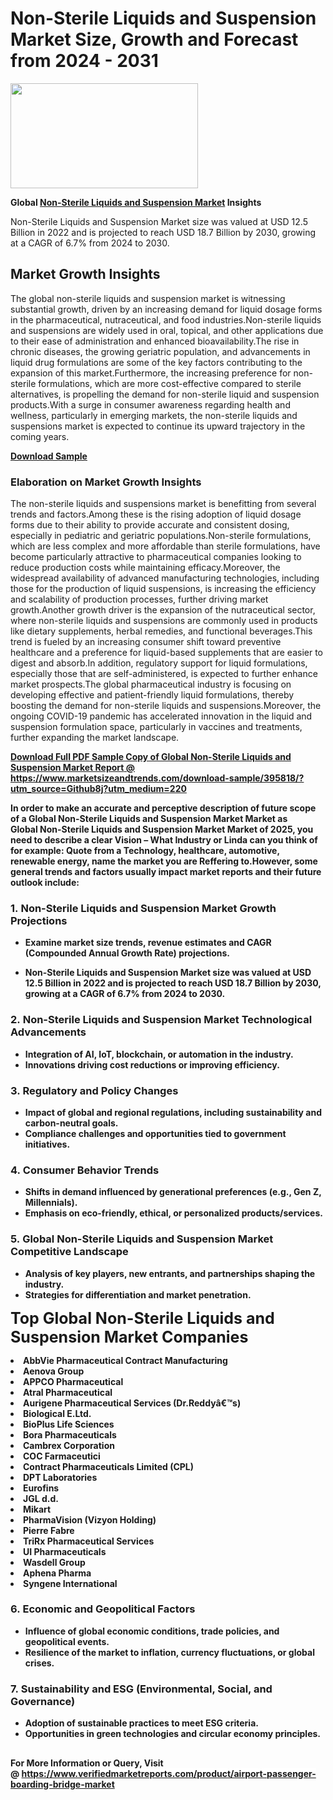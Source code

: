 <H1>Non-Sterile Liquids and Suspension Market Size, Growth and Forecast from 2024 - 2031</H1><img class="aligncenter size-medium wp-image-584254" src="https://thirdeyenews.in/wp-content/uploads/2024/09/Global-Market-Research-300x168.jpeg" alt="" width="300" height="168" /><p><strong>Global&nbsp;<a href="https://www.marketsizeandtrends.com/download-sample/395818/?utm_source=Github8j?utm_medium=220">Non-Sterile Liquids and Suspension Market</a> Insights</strong></p><p>Non-Sterile Liquids and Suspension Market size was valued at USD 12.5 Billion in 2022 and is projected to reach USD 18.7 Billion by 2030, growing at a CAGR of 6.7% from 2024 to 2030.</p><p><h2>Market Growth Insights</h2> The global non-sterile liquids and suspension market is witnessing substantial growth, driven by an increasing demand for liquid dosage forms in the pharmaceutical, nutraceutical, and food industries.Non-sterile liquids and suspensions are widely used in oral, topical, and other applications due to their ease of administration and enhanced bioavailability.The rise in chronic diseases, the growing geriatric population, and advancements in liquid drug formulations are some of the key factors contributing to the expansion of this market.Furthermore, the increasing preference for non-sterile formulations, which are more cost-effective compared to sterile alternatives, is propelling the demand for non-sterile liquid and suspension products.With a surge in consumer awareness regarding health and wellness, particularly in emerging markets, the non-sterile liquids and suspensions market is expected to continue its upward trajectory in the coming years.<p><strong><a href="download-link">Download Sample</a></strong></p> <h3>Elaboration on Market Growth Insights</h3> The non-sterile liquids and suspensions market is benefitting from several trends and factors.Among these is the rising adoption of liquid dosage forms due to their ability to provide accurate and consistent dosing, especially in pediatric and geriatric populations.Non-sterile formulations, which are less complex and more affordable than sterile formulations, have become particularly attractive to pharmaceutical companies looking to reduce production costs while maintaining efficacy.Moreover, the widespread availability of advanced manufacturing technologies, including those for the production of liquid suspensions, is increasing the efficiency and scalability of production processes, further driving market growth.Another growth driver is the expansion of the nutraceutical sector, where non-sterile liquids and suspensions are commonly used in products like dietary supplements, herbal remedies, and functional beverages.This trend is fueled by an increasing consumer shift toward preventive healthcare and a preference for liquid-based supplements that are easier to digest and absorb.In addition, regulatory support for liquid formulations, especially those that are self-administered, is expected to further enhance market prospects.The global pharmaceutical industry is focusing on developing effective and patient-friendly liquid formulations, thereby boosting the demand for non-sterile liquids and suspensions.Moreover, the ongoing COVID-19 pandemic has accelerated innovation in the liquid and suspension formulation space, particularly in vaccines and treatments, further expanding the market landscape.<p><strong><a href="get-more-link"></p><p><span class=""><strong>Download Full PDF Sample Copy of Global Non-Sterile Liquids and Suspension Market Report</strong> @ <a href="https://www.marketsizeandtrends.com/download-sample/395818/?utm_source=Github8j?utm_medium=220" target="_blank">https://www.marketsizeandtrends.com/download-sample/395818/?utm_source=Github8j?utm_medium=220</a></span></p><p>In order to make an accurate and perceptive description of future scope of a Global&nbsp;Non-Sterile Liquids and Suspension Market Market as Global&nbsp;Non-Sterile Liquids and Suspension Market Market of 2025, you need to describe a clear Vision &ndash; What Industry or Linda can you think of for example: Quote from a Technology, healthcare, automotive, renewable energy, name the market you are Reffering to.However, some general trends and factors usually impact market reports and their future outlook include:</p><h3>1.&nbsp;<strong>Non-Sterile Liquids and Suspension Market Growth Projections</strong></h3><ul><li>Examine market size trends, revenue estimates and CAGR (Compounded Annual Growth Rate) projections.</li><li><p>Non-Sterile Liquids and Suspension Market size was valued at USD 12.5 Billion in 2022 and is projected to reach USD 18.7 Billion by 2030, growing at a CAGR of 6.7% from 2024 to 2030.</p></li></ul><h3>2.&nbsp;<strong>Non-Sterile Liquids and Suspension Market Technological Advancements</strong></h3><ul><li>Integration of AI, IoT, blockchain, or automation in the industry.</li><li>Innovations driving cost reductions or improving efficiency.</li></ul><h3>3.&nbsp;<strong>Regulatory and Policy Changes</strong></h3><ul><li>Impact of global and regional regulations, including sustainability and carbon-neutral goals.</li><li>Compliance challenges and opportunities tied to government initiatives.</li></ul><h3>4.&nbsp;<strong>Consumer Behavior Trends</strong></h3><ul><li>Shifts in demand influenced by generational preferences (e.g., Gen Z, Millennials).</li><li>Emphasis on eco-friendly, ethical, or personalized products/services.</li></ul><h3>5.&nbsp;<strong>Global Non-Sterile Liquids and Suspension Market Competitive Landscape</strong></h3><ul><li>Analysis of key players, new entrants, and partnerships shaping the industry.</li><li>Strategies for differentiation and market penetration.</li></ul><p data-pm-slice="1 1 []"><span style="color: inherit; font-family: inherit; font-size: 25px;">Top Global Non-Sterile Liquids and Suspension Market Companies</span></p><div class="" data-test-id=""><p><li>AbbVie Pharmaceutical Contract Manufacturing</li><li> Aenova Group</li><li> APPCO Pharmaceutical</li><li> Atral Pharmaceutical</li><li> Aurigene Pharmaceutical Services (Dr.Reddyâ€™s)</li><li> Biological E.Ltd.</li><li> BioPlus Life Sciences</li><li> Bora Pharmaceuticals</li><li> Cambrex Corporation</li><li> COC Farmaceutici</li><li> Contract Pharmaceuticals Limited (CPL)</li><li> DPT Laboratories</li><li> Eurofins</li><li> JGL d.d.</li><li> Mikart</li><li> PharmaVision (Vizyon Holding)</li><li> Pierre Fabre</li><li> TriRx Pharmaceutical Services</li><li> UI Pharmaceuticals</li><li> Wasdell Group</li><li> Aphena Pharma</li><li> Syngene International</li></p></div><h3>6.&nbsp;<strong>Economic and Geopolitical Factors</strong></h3><ul><li>Influence of global economic conditions, trade policies, and geopolitical events.</li><li>Resilience of the market to inflation, currency fluctuations, or global crises.</li></ul><h3>7.&nbsp;<strong>Sustainability and ESG (Environmental, Social, and Governance)</strong></h3><ul><li>Adoption of sustainable practices to meet ESG criteria.</li><li>Opportunities in green technologies and circular economy principles.</li></ul><h2><strong style="font-size: 14px;">For More Information or Query, Visit @&nbsp;</strong><a style="background-color: #ffffff; font-size: 14px;" href="https://www.marketsizeandtrends.com/report/non-sterile-liquids-and-suspension-market/" target="_blank">https://www.verifiedmarketreports.com/product/airport-passenger-boarding-bridge-market</a></h2>